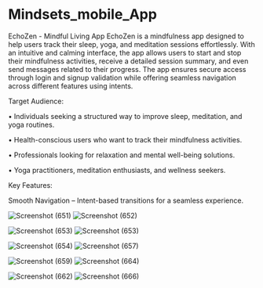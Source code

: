 # Mindsets_mobile_App

EchoZen - Mindful Living App 
EchoZen is a mindfulness app designed to help users track their sleep, yoga, and meditation sessions effortlessly. With an intuitive and calming interface, the app allows users to start and stop their mindfulness activities, receive a detailed session summary, and even send messages related to their progress. The app ensures secure access through login and signup validation while offering seamless navigation across different features using intents. 

Target Audience: 

• Individuals seeking a structured way to improve sleep, meditation, and yoga routines. 

• Health-conscious users who want to track their mindfulness activities. 

• Professionals looking for relaxation and mental well-being solutions. 

• Yoga practitioners, meditation enthusiasts, and wellness seekers. 

Key Features: 

Smooth Navigation – Intent-based transitions for a seamless experience. 

![Screenshot (651)](https://github.com/user-attachments/assets/120fb67c-ef5a-4284-a2c1-9d2752cd0fd5)    ![Screenshot (652)](https://github.com/user-attachments/assets/556d35b3-17c5-482f-bab8-9cf559fd6d87)   

![Screenshot (653)](https://github.com/user-attachments/assets/4fb48152-10b1-4b43-ac60-f2307ab08eb1)    ![Screenshot (653)](https://github.com/user-attachments/assets/a3469ae7-1ce1-42aa-bb2a-b92809983ccf)

![Screenshot (654)](https://github.com/user-attachments/assets/9a551f02-272b-44ce-8bd6-7a65ad311444)     ![Screenshot (657)](https://github.com/user-attachments/assets/cace03d0-f9cb-4c74-a310-2c9e4ee412d5) 
 
![Screenshot (659)](https://github.com/user-attachments/assets/022b93da-78a0-4f05-90d0-cd1f869e7f55)     ![Screenshot (664)](https://github.com/user-attachments/assets/074b21d2-4464-4eea-8b9e-24fd9a289550)

![Screenshot (662)](https://github.com/user-attachments/assets/f1d18fc3-617e-4568-a189-1784b1602346)      ![Screenshot (666)](https://github.com/user-attachments/assets/084ed155-5049-4e8d-bb6e-822d767090e1)












